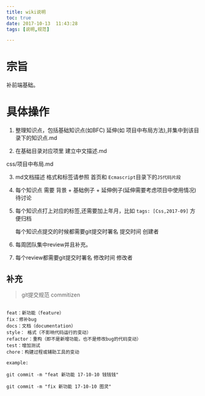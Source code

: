 ```yaml
---
title: wiki说明
toc: true
date: 2017-10-13  11:43:28  
tags: [说明,规范]

---
```


# 宗旨

补前端基础。

# 具体操作

1. 整理知识点，包括基础知识点(如BFC) 延伸(如 项目中布局方法),并集中到该目录下的知识点.md

2. 在基础目录对应项里 建立中文描述.md
  
  css/项目中布局.md

3. md文档描述 格式和标签请参照 首页和 `Ecmascript`目录下的`JS代码片段`

4. 每个知识点 需要 
   背景 + 基础例子 + 延伸例子(延伸需要考虑项目中使用情况) 待讨论

5. 每个知识点打上对应的标签,还需要加上年月，比如
   `tags: [Css,2017-09]` 方便归档
   
   每个知识点提交的时候都需要git提交时署名
   提交时间 创建者
   
6. 每周团队集中review并且补充。

7. 每个review都需要git提交时署名
   修改时间 修改者




##  补充

> git提交规范 commitizen

```

feat：新功能（feature）
fix：修补bug
docs：文档（documentation）
style： 格式（不影响代码运行的变动）
refactor：重构（即不是新增功能，也不是修改bug的代码变动）
test：增加测试
chore：构建过程或辅助工具的变动

example:

git commit -m "feat 新功能 17-10-10 钱钱钱"

git commit -m "fix 新功能 17-10-10 图灵"

```
